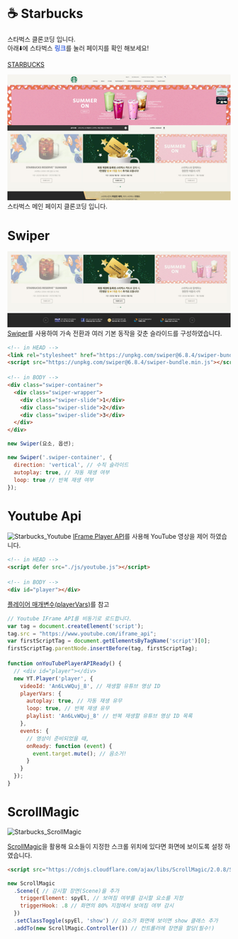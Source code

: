 # ☕️ Starbucks

스타벅스 클론코딩 입니다.  
아래⬇️에 스타벅스 <span style="color:royalblue; font-weight:700;">링크</span>를 눌러 페이지를 확인 해보세요!  

[STARBUCKS](https://kijun-starbucks.netlify.app/)

![Starbucks_main_image](./images/Starbucks_main.jpg)
스타벅스 메인 페이지 클론코딩 입니다.

# Swiper

![Starbucks_swiper](./images/starbucks_swiper.jpg)
![Starbucks_swiper](./images/starbucks_swiper2.png)
[Swiper](https://swiperjs.com/)를 사용하여 가속 전환과 여러 기본 동작을 갖춘 슬라이드를 구성하였습니다.

```HTML
<!-- in HEAD -->
<link rel="stylesheet" href="https://unpkg.com/swiper@6.8.4/swiper-bundle.min.css" />
<script src="https://unpkg.com/swiper@6.8.4/swiper-bundle.min.js"></script>

<!-- in BODY -->
<div class="swiper-container">
  <div class="swiper-wrapper">
    <div class="swiper-slide">1</div>
    <div class="swiper-slide">2</div>
    <div class="swiper-slide">3</div>
  </div>
</div>
```

```Javascript
new Swiper(요소, 옵션);
```

```Javascript
new Swiper('.swiper-container', {
  direction: 'vertical', // 수직 슬라이드
  autoplay: true, // 자동 재생 여부
  loop: true // 반복 재생 여부
});
```

# Youtube Api

![Starbucks_Youtube](./images/starbucks_youtube.png)
[IFrame Player API](https://developers.google.com/youtube/iframe_api_reference?hl=ko)를 사용해 YouTube 영상을 제어 하였습니다.

```HTML
<!-- in HEAD -->
<script defer src="./js/youtube.js"></script>

<!-- in BODY -->
<div id="player"></div>
```

[플레이어 매개변수(playerVars)](https://developers.google.com/youtube/player_parameters.html?playerVersion=HTML5&hl=ko#Parameters)를 참고

```Javascript
// Youtube IFrame API를 비동기로 로드합니다.
var tag = document.createElement('script');
tag.src = "https://www.youtube.com/iframe_api";
var firstScriptTag = document.getElementsByTagName('script')[0];
firstScriptTag.parentNode.insertBefore(tag, firstScriptTag);

function onYouTubePlayerAPIReady() {
  // <div id="player"></div>
  new YT.Player('player', {
    videoId: 'An6LvWQuj_8', // 재생할 유튜브 영상 ID
    playerVars: {
      autoplay: true, // 자동 재생 유무
      loop: true, // 반복 재생 유무
      playlist: 'An6LvWQuj_8' // 반복 재생할 유튜브 영상 ID 목록
    },
    events: {
      // 영상이 준비되었을 때,
      onReady: function (event) {
        event.target.mute(); // 음소거!
      }
    }
  });
}
```
# ScrollMagic

![Starbucks_ScrollMagic]()

[ScrollMagic](http://scrollmagic.io/docs/)을 활용해 요소들이 지정한 스크롤 위치에 있다면 화면에 보이도록 설정 하였습니다.

```HTML
<script src="https://cdnjs.cloudflare.com/ajax/libs/ScrollMagic/2.0.8/ScrollMagic.min.js"></script>
```
```Javascript
new ScrollMagic
  .Scene({ // 감시할 장면(Scene)을 추가
    triggerElement: spyEl, // 보여짐 여부를 감시할 요소를 지정
    triggerHook: .8 // 화면의 80% 지점에서 보여짐 여부 감시
  })
  .setClassToggle(spyEl, 'show') // 요소가 화면에 보이면 show 클래스 추가
  .addTo(new ScrollMagic.Controller()) // 컨트롤러에 장면을 할당(필수!)
  ```

